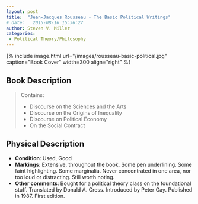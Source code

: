 ```yaml
---
layout: post
title:  "Jean-Jacques Rousseau - The Basic Political Writings"
# date:   2015-08-16 15:36:27
author: Steven V. Miller
categories: 
 - Political Theory/Philosophy
---
```



{% include image.html url="/images/rousseau-basic-political.jpg" caption="Book Cover" width=300 align="right" %}

## Book Description

> Contains:
> 
> - Discourse on the Sciences and the Arts
> - Discourse on the Origins of Inequality
> - Discourse on Political Economy
> - On the Social Contract

## Physical Description

- **Condition**: Used, Good
- **Markings**: Extensive, throughout the book. Some pen underlining. Some faint highlighting. Some marginalia. Never concentrated in one area, nor too loud or distracting. Still worth noting.
- **Other comments**: Bought for a political theory class on the foundational stuff. Translated by Donald A. Cress. Introduced by Peter Gay. Published in 1987. First edition.
